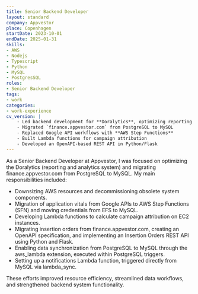 ```yaml
---
title: Senior Backend Developer
layout: standard
company: Appvestor
place: Copenhagen
startDate: 2023-10-01
endDate: 2025-01-31
skills:
- AWS
- Nodejs
- Typescript
- Python
- MySQL
- PostgresSQL
roles:
- Senior Backend Developer
tags:
- work
categories:
- work-experience
cv_version: |
    - Led backend development for **Doralytics**, optimizing reporting pipelines and infrastructure
    - Migrated `finance.appvestor.com` from PostgreSQL to MySQL
    - Replaced Google API workflows with **AWS Step Functions**
    - Built Lambda functions for campaign attribution
    - Developed an OpenAPI-based REST API in Python/Flask
---
```


As a Senior Backend Developer at Appvestor, I was focused on optimizing the Doralytics
(reporting and analytics system) and migrating finance.appvestor.com from PostgreSQL to MySQL.
My main responsibilities included:

- Downsizing AWS resources and decommissioning obsolete system components.
- Migration of application vitals from Google APIs to AWS Step Functions (SFN) and
  moving credentials from EFS to MySQL.
- Developing Lambda functions to calculate campaign attribution on EC2 instances.
- Migrating insertion orders from finance.appvestor.com, creating an OpenAPI specification,
  and implementing an Insertion Orders REST API using Python and Flask.
- Enabling data synchronization from PostgreSQL to MySQL through the aws_lambda extension,
  executed within PostgreSQL triggers.
- Setting up a notifications Lambda function, triggered directly from MySQL via lambda_sync.

These efforts improved resource efficiency, streamlined data workflows,
and strengthened backend system functionality.


